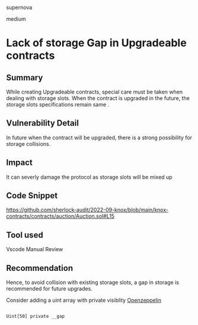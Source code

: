 supernova

medium

# Lack of storage Gap in Upgradeable contracts

## Summary
While creating Upgradeable contracts, special care must be taken when dealing with storage slots. When the contract is upgraded in the future, the storage slots specifications remain same . 


## Vulnerability Detail
In future when the contract will be upgraded, there is a strong possibility for storage collisions.
## Impact
It can severly damage the protocol as  storage slots will be mixed up 

## Code Snippet

https://github.com/sherlock-audit/2022-09-knox/blob/main/knox-contracts/contracts/auction/Auction.sol#L15
## Tool used
Vscode
Manual Review

## Recommendation
Hence, to avoid collision with existing storage slots, a gap in storage is recommended for future upgrades.

Consider adding a uint array with private visiblity
[Openzeppelin](https://docs.openzeppelin.com/upgrades-plugins/1.x/writing-upgradeable#use-upgradeable-libraries) 
```solidity

Uint[50] private __gap 

```